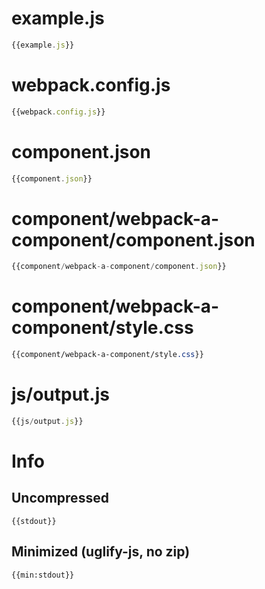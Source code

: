 
# example.js

``` javascript
{{example.js}}
```

# webpack.config.js

``` javascript
{{webpack.config.js}}
```

# component.json

``` javascript
{{component.json}}
```

# component/webpack-a-component/component.json

``` javascript
{{component/webpack-a-component/component.json}}
```

# component/webpack-a-component/style.css

``` css
{{component/webpack-a-component/style.css}}
```

# js/output.js

``` javascript
{{js/output.js}}
```

# Info

## Uncompressed

```
{{stdout}}
```

## Minimized (uglify-js, no zip)

```
{{min:stdout}}
```
